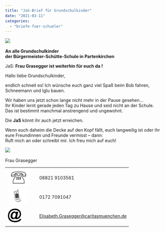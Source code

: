 ```yaml
---
title: "JaS-Brief für Grundschulkinder"
date: "2021-03-11"
categories: 
  - "briefe-fuer-schueler"
---
```


![](archiv/jas-brief-fuer-grundschulkinder/images/JaS.png)

**An alle Grundschulkinder[](http://www.volksschule-partenkirchen.de/downloads/Schülerinfos/Kinderbrief_JaS_GS.pdf)**  
**der Bürgermeister-Schütte-Schule in Partenkirchen**

JaS: **Frau Grasegger ist weiterhin für euch da !**

Hallo liebe Grundschulkinder,

endlich schneit es! Ich wünsche euch ganz viel Spaß beim Bob fahren, Schneemann und Iglu bauen.

Wir haben uns jetzt schon lange nicht mehr in der Pause gesehen…  
Ihr Kinder lernt gerade jeden Tag zu Hause und seid nicht an der Schule. Das ist bestimmt manchmal anstrengend und ungewohnt.

Die **JaS** könnt ihr auch jetzt erreichen.

Wenn euch daheim die Decke auf den Kopf fällt, euch langweilig ist oder ihr eure Freundinnen und Freunde vermisst – dann:  
Ruft mich an oder schreibt mir. Ich freu mich auf euch!

![](Foto-Frau-Grasegger.png)

Frau Grasegger

<table><tbody><tr><td><img src="images/Kinderbrief_JaS_GS_Icons_03.png" alt="" width="75" height="58"></td><td></td><td>08821 9103561</td></tr><tr><td><img src="images/Kinderbrief_JaS_GS_Icons_07.png" alt=""></td><td></td><td>0172 7091047</td></tr><tr><td><img src="images/at-symbol.png" alt="" width="45" height="57"></td><td></td><td><a rel="noreferrer noopener" href="mailto:Elisabeth.Grasegger@caritasmuenchen.de" target="_blank">Elisabeth.Grasegger@caritasmuenchen.de</a></td></tr></tbody></table>
